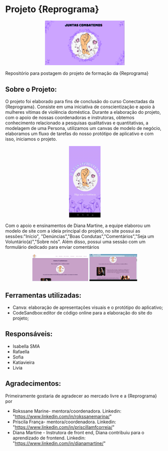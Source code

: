 # Projeto {Reprograma}
<p align="center">
  <img width="50%" src="https://github.com/IsabellaSMA/JuntasCombatemos/blob/main/Capa%20Juntas%20Combatemos.png"/>
</p>

Repositório para postagem do projeto de formação da {Reprograma}

## Sobre o Projeto:
O projeto foi elaborado para fins de conclusão do curso Conectadas da {Reprograma}.
Consiste em uma iniciativa de conscientização e apoio à mulheres vítimas de violência doméstica. Durante a elaboração do projeto, com o apoio de nossas coordenadoras e instrutoras, obtemos conhecimento relacionado a pesquisas qualitativas e quantitativas, a modelagem de uma Persona, utilizamos um canvas de modelo de negócio, elaboramos um fluxo de tarefas do nosso protótipo de aplicativo e com isso, iniciamos o projeto. 
<p align = "center">
  <img width="20%" src="https://github.com/IsabellaSMA/JuntasCombatemos/blob/main/app_gif.gif"
</p>

Com o apoio e ensinamentos de Diana Martine, a equipe elaborou um modelo de site com a ideia principal do projeto, no site possui as sessões:"Início", "Denúncias","Boas Condutas","Comentários","Seja um Voluntário(a)","Sobre nós". Além disso, possui uma sessão com um formulário dedicado para enviar comentários

<p align="center" width="100%">
    <img width="35%" src="https://github.com/IsabellaSMA/JuntasCombatemos/blob/main/Site%20JC.png"> 
    <img width="30%" src="https://github.com/IsabellaSMA/JuntasCombatemos/blob/main/Site_gif.gif">  
</p>


## Ferramentas utilizadas: 
- Canva: elaboração de apresentações visuais e o protótipo do aplicativo;
- CodeSandbox:editor de código online para a elaboração do site do projeto;

## Responsáveis:
- Isabella SMA
- Rafaella
- Sofia
- Katiavieira
- Livia
## Agradecimentos:
Primeiramente gostaria de agradecer ao mercado livre e a {Reprograma} por 
- Rokssane Marine- mentora/coordenadora. Linkedin: "https://www.linkedin.com/in/rokssanemarina/"
- Priscila França- mentora/coordenadora. Linkedin: "https://www.linkedin.com/in/priscillamfcorreia/"
- Diana Martine - Instrutora de front end, Diana contribuiu para o aprendizado de frontend. Linkedin: "https://www.linkedin.com/in/dianamartine/"
